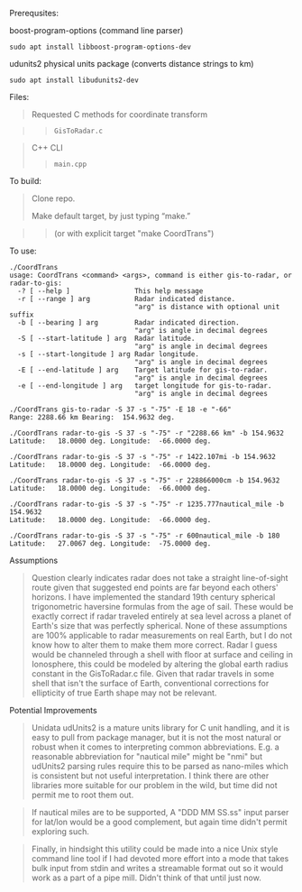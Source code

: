 Prerequsites:

boost-program-options  (command line parser)

    sudo apt install libboost-program-options-dev  

udunits2 physical units package (converts distance strings to km)

    sudo apt install libudunits2-dev
    
    
Files:

> Requested C methods for coordinate transform

>> `GisToRadar.c` 

> C++ CLI	
>> `main.cpp`

To build:

> Clone repo.
>
> Make default target, by just typing “make.”

>> (or with explicit target "make CoordTrans")

To use:

```shell
./CoordTrans 
usage: CoordTrans <command> <args>, command is either gis-to-radar, or radar-to-gis:
  -? [ --help ]                This help message
  -r [ --range ] arg           Radar indicated distance.
                               "arg" is distance with optional unit suffix
  -b [ --bearing ] arg         Radar indicated direction.
                               "arg" is angle in decimal degrees
  -S [ --start-latitude ] arg  Radar latitude.
                               "arg" is angle in decimal degrees
  -s [ --start-longitude ] arg Radar longitude.
                               "arg" is angle in decimal degrees
  -E [ --end-latitude ] arg    Target latitude for gis-to-radar.
                               "arg" is angle in decimal degrees
  -e [ --end-longitude ] arg   target longitude for gis-to-radar.
                               "arg" is angle in decimal degrees
                               
./CoordTrans gis-to-radar -S 37 -s "-75" -E 18 -e "-66"
Range: 2288.66 km Bearing:  154.9632 deg.

./CoordTrans radar-to-gis -S 37 -s "-75" -r "2288.66 km" -b 154.9632
Latitude:   18.0000 deg. Longitude:  -66.0000 deg.

./CoordTrans radar-to-gis -S 37 -s "-75" -r 1422.107mi -b 154.9632
Latitude:   18.0000 deg. Longitude:  -66.0000 deg.

./CoordTrans radar-to-gis -S 37 -s "-75" -r 228866000cm -b 154.9632
Latitude:   18.0000 deg. Longitude:  -66.0000 deg.

./CoordTrans radar-to-gis -S 37 -s "-75" -r 1235.777nautical_mile -b 154.9632
Latitude:   18.0000 deg. Longitude:  -66.0000 deg.

./CoordTrans radar-to-gis -S 37 -s "-75" -r 600nautical_mile -b 180
Latitude:   27.0067 deg. Longitude:  -75.0000 deg.
```

Assumptions 

>Question clearly indicates radar does not take a straight line-of-sight route given that suggested end points are far beyond each others' horizons.  I have implemented the standard 19th century spherical trigonometric haversine formulas from the age of sail.  These would be exactly correct if radar traveled entirely at sea level across a planet of Earth's size that was perfectly spherical.  None of these assumptions are 100% applicable to radar measurements on real Earth, but I do not know how to alter them to make them more correct.  Radar I guess would be channeled through a shell with floor at surface and ceiling in Ionosphere, this could be modeled by altering the global earth radius constant in the GisToRadar.c file.  Given that radar travels in some shell that isn't the surface of Earth, conventional corrections for ellipticity of true Earth shape may not be relevant.

Potential Improvements

>Unidata udUnits2 is a mature units library for C unit handling, and it is easy to pull from package manager, but it is not the most natural or robust when it comes to interpreting common abbreviations.  E.g. a reasonable abbreviation for "nautical mile" might be "nmi" but udUnits2 parsing rules require this to be parsed as nano-miles which is consistent but not useful interpretation.  I think there are other libraries more suitable for our problem in the wild, but time did not permit me to root them out.

>If nautical miles are to be supported, A "DDD MM SS.ss" input parser for lat/lon would be a good complement, but again time didn't permit exploring such.

>Finally, in hindsight this utility could be made into a nice Unix style command line tool if I had devoted more effort into a mode that takes bulk input from stdin and writes a streamable format out so it would work as a part of a pipe mill.  Didn't think of that until just now. 